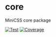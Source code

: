 # core

MiniCSS core package

[![Test](https://github.com/minicss/core/actions/workflows/test.yml/badge.svg)](https://github.com/minicss/core/actions/workflows/test.yml)
[![Coverage](https://codecov.io/gh/minicss/core/branch/main/graph/badge.svg?token=66XL2V4MY9)](https://codecov.io/gh/minicss/core)
